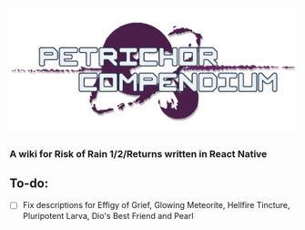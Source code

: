 ![logo](assets/logo.png)

### A wiki for Risk of Rain 1/2/Returns written in React Native

## To-do:
 - [ ] Fix descriptions for Effigy of Grief, Glowing Meteorite, Hellfire Tincture, Pluripotent Larva, Dio's Best Friend and Pearl
